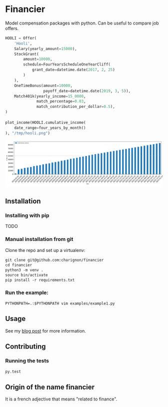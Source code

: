 # Financier

Model compensation packages with python. Can be useful to compare job offers.

```python
HOOLI = Offer(
    'Hooli',
    Salary(yearly_amount=15000),
    StockGrant(
        amount=10000,
        schedule=FourYearsScheduleOneYearCliff(
            grant_date=datetime.date(2017, 2, 25)
        )
    ),
    OneTimeBonus(amount=10000,
                 payoff_date=datetime.date(2019, 3, 5)),
    Match401k(yearly_income=15_0000,
              match_percentage=0.03,
              match_contribution_per_dollar=0.5),
)

plot_income(HOOLI.cumulative_income(
    date_range=four_years_by_month()
), "/tmp/hooli.png")
```
![Hooli offer cumulative income](/assets/hoolicum.png)

## Installation

### Installing with pip
TODO

### Manual installation from git

Clone the repo and set up a virtualenv:
```shell
git clone git@github.com:charignon/financier
cd financier
python3 -m venv .
source bin/activate
pip install -r requirements.txt
```

### Run the example:

```shell
PYTHONPATH=.:$PYTHONPATH vim examples/example1.py
```
## Usage

See my [blog post](https://blog.laurentcharignon.com/post/financier-modeling-compensation-python/) for more information.

## Contributing
### Running the tests

```shell
py.test
```
## Origin of the name financier

It is a french adjective that means "related to finance".

